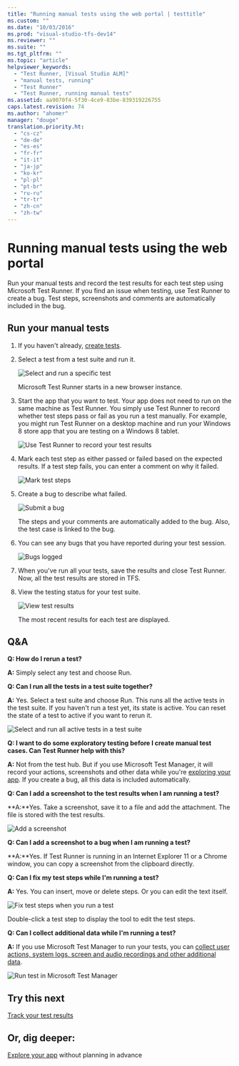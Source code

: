 ```yaml
---
title: "Running manual tests using the web portal | testtitle"
ms.custom: ""
ms.date: "10/03/2016"
ms.prod: "visual-studio-tfs-dev14"
ms.reviewer: ""
ms.suite: ""
ms.tgt_pltfrm: ""
ms.topic: "article"
helpviewer_keywords: 
  - "Test Runner, [Visual Studio ALM]"
  - "manual tests, running"
  - "Test Runner"
  - "Test Runner, running manual tests"
ms.assetid: aa9070f4-5f30-4ce9-83be-839319226755
caps.latest.revision: 74
ms.author: "ahomer"
manager: "douge"
translation.priority.ht: 
  - "cs-cz"
  - "de-de"
  - "es-es"
  - "fr-fr"
  - "it-it"
  - "ja-jp"
  - "ko-kr"
  - "pl-pl"
  - "pt-br"
  - "ru-ru"
  - "tr-tr"
  - "zh-cn"
  - "zh-tw"
---
```

# Running manual tests using the web portal
Run your manual tests and record the test results for each test step using Microsoft Test Runner. If you find an issue when testing, use Test Runner to create a bug. Test steps, screenshots and comments are automatically included in the bug.  
  
## Run your manual tests  
  
1.  If you haven't already, [create tests](../test/creating-manual-tests-using-the-web-portal.md).  
  
2.  Select a test from a test suite and run it.  
  
     ![Select and run a specific test](../test/media/runtestsselecttorun.png "RunTestsSelectToRun")  
  
     Microsoft Test Runner starts in a new browser instance.  
  
3.  Start the app that you want to test. Your app does not need to run on the same machine as Test Runner. You simply use Test Runner to record whether test steps pass or fail as you run a test manually. For example, you might run Test Runner on a desktop machine and run your Windows 8 store app that you are testing on a Windows 8 tablet.  
  
     ![Use Test Runner to record your test results](../test/media/runtestsstartapp.png "RunTestsStartApp")  
  
4.  Mark each test step as either passed or failed based on the expected results. If a test step fails, you can enter a comment on why it failed.  
  
     ![Mark test steps](../test/media/runtestsmarksteps.png "RunTestsMarkSteps")  
  
5.  Create a bug to describe what failed.  
  
     ![Submit a bug](../test/media/runtestscreatebug.png "RunTestsCreateBug")  
  
     The steps and your comments are automatically added to the bug. Also, the test case is linked to the bug.  
  
6.  You can see any bugs that you have reported during your test session.  
  
     ![Bugs logged](../test/media/runtestsbugslogged.png "RunTestsBugsLogged")  
  
7.  When you've run all your tests, save the results and close Test Runner. Now, all the test results are stored in TFS.  
  
8.  View the testing status for your test suite.  
  
     ![View test results](../test/media/runtestsviewresults.png "RunTestsViewResults")  
  
     The most recent results for each test are displayed.  
  
## Q&A  
 **Q: How do I rerun a test?**  
  
 **A:** Simply select any test and choose Run.  
  
 **Q: Can I run all the tests in a test suite together?**  
  
 **A:** Yes. Select a test suite and choose Run. This runs all the active tests in the test suite. If you haven't run a test yet, its state is active. You can reset the state of a test to active if you want to rerun it.  
  
 ![Select and run all active tests in a test suite](../test/media/runtestsrunsuite.png "RunTestsRunSuite")  
  
 **Q: I want to do some exploratory testing before I create manual test cases. Can Test Runner help with this?**  
  
 **A:** Not from the test hub. But if you use Microsoft Test Manager, it will record your actions, screenshots and other data while you're [exploring your app](../test/exploratory-testing-using-microsoft-test-manager.md). If you create a bug, all this data is included automatically.  
  
 **Q: Can I add a screenshot to the test results when I am running a test?**  
  
 **A:**Yes. Take a screenshot, save it to a file and add the attachment. The file is stored with the test results.  
  
 ![Add a screenshot](../test/media/runtestsaddscreenshot.png "RunTestsAddScreenshot")  
  
 **Q: Can I add a screenshot to a bug when I am running a test?**  
  
 **A:**Yes. If Test Runner is running in an Internet Explorer 11 or a Chrome window, you can copy a screenshot from the clipboard directly.  
  
 **Q: Can I fix my test steps while I'm running a test?**  
  
 **A:** Yes. You can insert, move or delete steps. Or you can edit the text itself.  
  
 ![Fix test steps when you run a test](../test/media/runtesteditsteps.png "RunTestEditSteps")  
  
 Double-click a test step to display the tool to edit the test steps.  
  
 **Q: Can I collect additional data while I'm running a test?**  
  
 **A:** If you use Microsoft Test Manager to run your tests, you can [collect user actions, system logs, screen and audio recordings and other additional data](../test/collect-more-diagnostic-data-in-manual-tests.md).  
  
 ![Run test in Microsoft Test Manager](../test/media/runtestsruninclient.png "RunTestsRunInClient")  
  
## Try this next  
 [Track your test results](../test/track-your-test-results.md)  
  
## Or, dig deeper:  
 [Explore your app](../test/exploratory-testing-using-microsoft-test-manager.md) without planning in advance